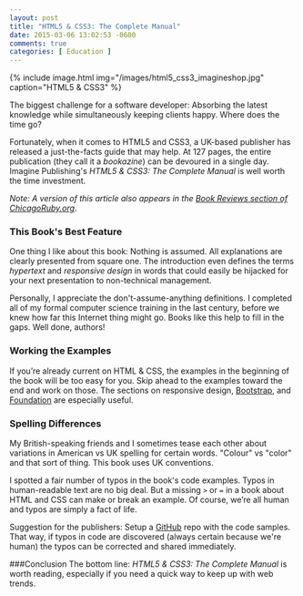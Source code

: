 ```yaml
---
layout: post
title: "HTML5 & CSS3: The Complete Manual"
date: 2015-03-06 13:02:53 -0600
comments: true
categories: [ Education ]
---
```

{% include image.html img="/images/html5_css3_imagineshop.jpg" caption="HTML5 & CSS3" %}

The biggest challenge for a software developer: Absorbing the latest knowledge while simultaneously keeping clients happy. Where does the time go? 

Fortunately, when it comes to HTML5 and CSS3, a UK-based publisher has released a just-the-facts guide that may help. At 127 pages, the entire publication (they call it a _bookazine_) can be devoured in a single day. Imagine Publishing's _HTML5 & CSS3: The Complete Manual_ is well worth the time investment.

_Note: A version of this article also appears in the [Book Reviews section of ChicagoRuby.org](http://www.chicagoruby.org/book-reviews/archives/2015/03/06/html5-css3-the-complete-manual/)_.

<!--more-->

### This Book's Best Feature
One thing I like about this book: Nothing is assumed. All explanations are clearly presented from square one. The introduction even defines the terms _hypertext_ and _responsive design_ in words that could easily be hijacked for your next presentation to non-technical management.

Personally, I appreciate the don't-assume-anything definitions. I completed all of my formal computer science training in the last century, before we knew how far this Internet thing might go. Books like this help to fill in the gaps. Well done, authors!

### Working the Examples
If you’re already current on HTML & CSS, the examples in the beginning of the book will be too easy for you. Skip ahead to the examples toward the end and work on those. The sections on responsive design, [Bootstrap](http://getbootstrap.com/), and [Foundation](http://foundation.zurb.com/) are especially useful.

### Spelling Differences
My British-speaking friends and I sometimes tease each other about variations in American vs UK spelling for certain words. "Colour" vs "color" and that sort of thing. This book uses UK conventions.

I spotted a fair number of typos in the book's code examples. Typos in human-readable text are no big deal. But a missing `>` or `=` in a book about HTML and CSS can make or break an example. Of course, we’re all human and typos are simply a fact of life.

Suggestion for the publishers: Setup a [GitHub](http://github.com) repo with the code samples. That way, if typos in code are discovered (always certain because we're human) the typos can be corrected and shared immediately.

###Conclusion
The bottom line: _HTML5 & CSS3: The Complete Manual_ is worth reading, especially if you need a quick way to keep up with web trends.


